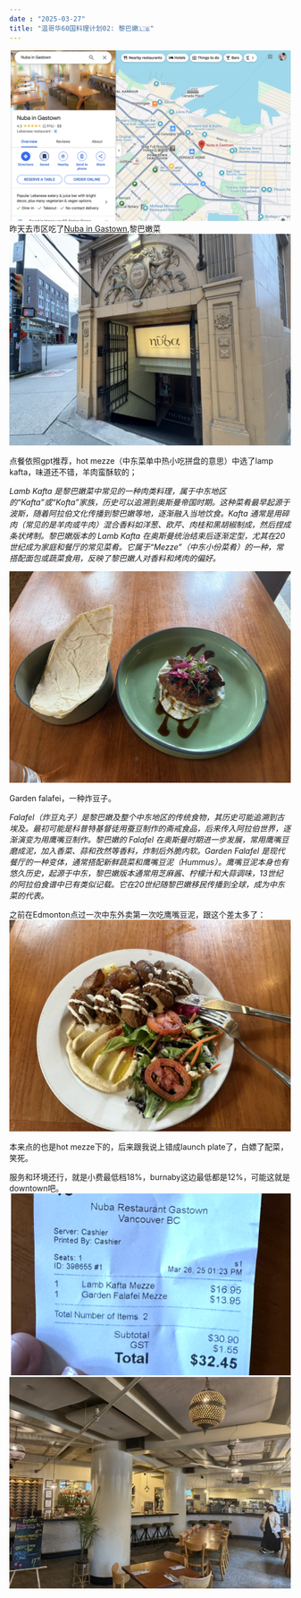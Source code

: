 ```yaml
---
date : "2025-03-27"
title: "温哥华60国料理计划02: 黎巴嫩🇱🇧"
---
```

![20250327113852](https://raw.githubusercontent.com/Jiaaming/blogImage/main/pic/20250327113852.png)
昨天去市区吃了[Nuba in Gastown](https://www.nuba.ca/),黎巴嫩菜
![F5D2F160-5198-4DFE-84F3-8B38A94BE84F_1_105_c](https://raw.githubusercontent.com/Jiaaming/blogImage/main/pic/F5D2F160-5198-4DFE-84F3-8B38A94BE84F_1_105_c.jpeg)

点餐依照gpt推荐，hot mezze（中东菜单中热小吃拼盘的意思）中选了lamp kafta，味道还不错，羊肉蛮酥软的；  

_Lamb Kafta 是黎巴嫩菜中常见的一种肉类料理，属于中东地区的“Kafta”或“Kofta”家族，历史可以追溯到奥斯曼帝国时期。这种菜肴最早起源于波斯，随着阿拉伯文化传播到黎巴嫩等地，逐渐融入当地饮食。Kafta 通常是用碎肉（常见的是羊肉或牛肉）混合香料如洋葱、欧芹、肉桂和黑胡椒制成，然后捏成条状烤制。黎巴嫩版本的 Lamb Kafta 在奥斯曼统治结束后逐渐定型，尤其在20世纪成为家庭和餐厅的常见菜肴。它属于“Mezze”（中东小份菜肴）的一种，常搭配面包或蔬菜食用，反映了黎巴嫩人对香料和烤肉的偏好。_

![4FCE738E-9976-4F09-BC2E-505686089144_1_105_c](https://raw.githubusercontent.com/Jiaaming/blogImage/main/pic/4FCE738E-9976-4F09-BC2E-505686089144_1_105_c.jpeg)

Garden falafei，一种炸豆子。  

_Falafel（炸豆丸子）是黎巴嫩及整个中东地区的传统食物，其历史可能追溯到古埃及。最初可能是科普特基督徒用蚕豆制作的斋戒食品，后来传入阿拉伯世界，逐渐演变为用鹰嘴豆制作。黎巴嫩的 Falafel 在奥斯曼时期进一步发展，常用鹰嘴豆磨成泥，加入香菜、蒜和孜然等香料，炸制后外脆内软。Garden Falafel 是现代餐厅的一种变体，通常搭配新鲜蔬菜和鹰嘴豆泥（Hummus）。鹰嘴豆泥本身也有悠久历史，起源于中东，黎巴嫩版本通常用芝麻酱、柠檬汁和大蒜调味，13世纪的阿拉伯食谱中已有类似记载。它在20世纪随黎巴嫩移民传播到全球，成为中东菜的代表。_

之前在Edmonton点过一次中东外卖第一次吃鹰嘴豆泥，跟这个差太多了：
![7859A31C-2D10-4C91-BF1F-00BD3F90B1D6_1_105_c](https://raw.githubusercontent.com/Jiaaming/blogImage/main/pic/7859A31C-2D10-4C91-BF1F-00BD3F90B1D6_1_105_c.jpeg)

本来点的也是hot mezze下的，后来跟我说上错成launch plate了，白嫖了配菜，笑死。

服务和环境还行，就是小费最低档18%，burnaby这边最低都是12%，可能这就是downtown吧。
![20250327114445](https://raw.githubusercontent.com/Jiaaming/blogImage/main/pic/20250327114445.png)
![6A9BFD36-BAD0-4FBD-9350-25EED89CA657_1_105_c](https://raw.githubusercontent.com/Jiaaming/blogImage/main/pic/6A9BFD36-BAD0-4FBD-9350-25EED89CA657_1_105_c.jpeg)

